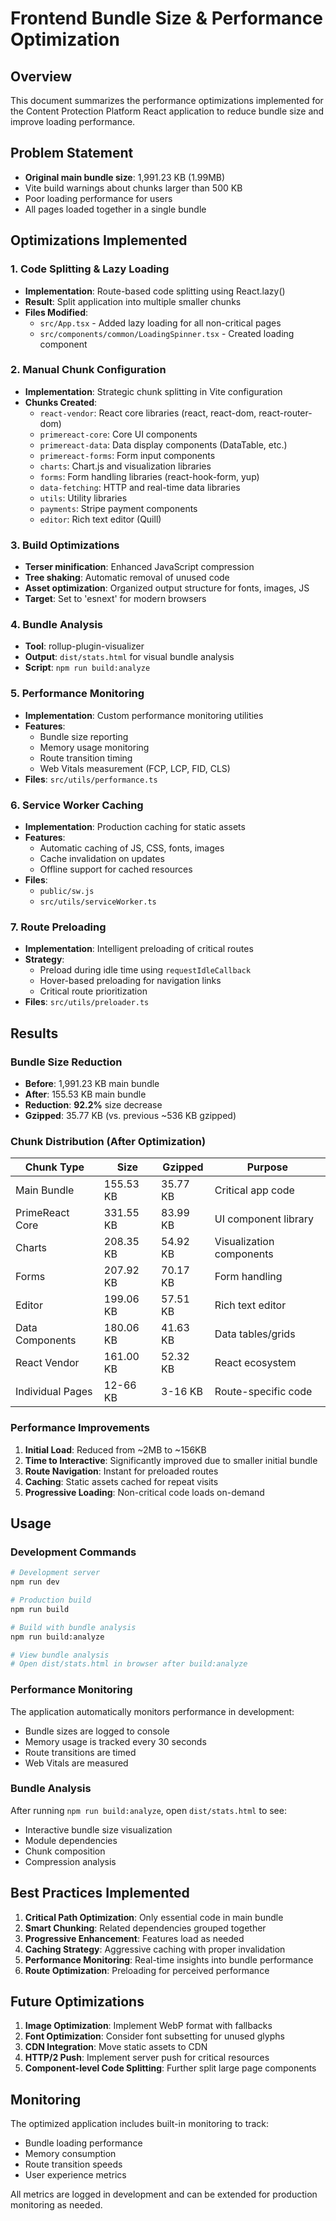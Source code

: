 # Frontend Bundle Size & Performance Optimization

## Overview
This document summarizes the performance optimizations implemented for the Content Protection Platform React application to reduce bundle size and improve loading performance.

## Problem Statement
- **Original main bundle size**: 1,991.23 KB (1.99MB)
- Vite build warnings about chunks larger than 500 KB
- Poor loading performance for users
- All pages loaded together in a single bundle

## Optimizations Implemented

### 1. Code Splitting & Lazy Loading
- **Implementation**: Route-based code splitting using React.lazy()
- **Result**: Split application into multiple smaller chunks
- **Files Modified**:
  - `src/App.tsx` - Added lazy loading for all non-critical pages
  - `src/components/common/LoadingSpinner.tsx` - Created loading component

### 2. Manual Chunk Configuration
- **Implementation**: Strategic chunk splitting in Vite configuration
- **Chunks Created**:
  - `react-vendor`: React core libraries (react, react-dom, react-router-dom)
  - `primereact-core`: Core UI components
  - `primereact-data`: Data display components (DataTable, etc.)
  - `primereact-forms`: Form input components
  - `charts`: Chart.js and visualization libraries
  - `forms`: Form handling libraries (react-hook-form, yup)
  - `data-fetching`: HTTP and real-time data libraries
  - `utils`: Utility libraries
  - `payments`: Stripe payment components
  - `editor`: Rich text editor (Quill)

### 3. Build Optimizations
- **Terser minification**: Enhanced JavaScript compression
- **Tree shaking**: Automatic removal of unused code
- **Asset optimization**: Organized output structure for fonts, images, JS
- **Target**: Set to 'esnext' for modern browsers

### 4. Bundle Analysis
- **Tool**: rollup-plugin-visualizer
- **Output**: `dist/stats.html` for visual bundle analysis
- **Script**: `npm run build:analyze`

### 5. Performance Monitoring
- **Implementation**: Custom performance monitoring utilities
- **Features**:
  - Bundle size reporting
  - Memory usage monitoring
  - Route transition timing
  - Web Vitals measurement (FCP, LCP, FID, CLS)
- **Files**: `src/utils/performance.ts`

### 6. Service Worker Caching
- **Implementation**: Production caching for static assets
- **Features**:
  - Automatic caching of JS, CSS, fonts, images
  - Cache invalidation on updates
  - Offline support for cached resources
- **Files**: 
  - `public/sw.js`
  - `src/utils/serviceWorker.ts`

### 7. Route Preloading
- **Implementation**: Intelligent preloading of critical routes
- **Strategy**:
  - Preload during idle time using `requestIdleCallback`
  - Hover-based preloading for navigation links
  - Critical route prioritization
- **Files**: `src/utils/preloader.ts`

## Results

### Bundle Size Reduction
- **Before**: 1,991.23 KB main bundle
- **After**: 155.53 KB main bundle
- **Reduction**: **92.2%** size decrease
- **Gzipped**: 35.77 KB (vs. previous ~536 KB gzipped)

### Chunk Distribution (After Optimization)
| Chunk Type | Size | Gzipped | Purpose |
|------------|------|---------|---------|
| Main Bundle | 155.53 KB | 35.77 KB | Critical app code |
| PrimeReact Core | 331.55 KB | 83.99 KB | UI component library |
| Charts | 208.35 KB | 54.92 KB | Visualization components |
| Forms | 207.92 KB | 70.17 KB | Form handling |
| Editor | 199.06 KB | 57.51 KB | Rich text editor |
| Data Components | 180.06 KB | 41.63 KB | Data tables/grids |
| React Vendor | 161.00 KB | 52.32 KB | React ecosystem |
| Individual Pages | 12-66 KB | 3-16 KB | Route-specific code |

### Performance Improvements
1. **Initial Load**: Reduced from ~2MB to ~156KB
2. **Time to Interactive**: Significantly improved due to smaller initial bundle
3. **Route Navigation**: Instant for preloaded routes
4. **Caching**: Static assets cached for repeat visits
5. **Progressive Loading**: Non-critical code loads on-demand

## Usage

### Development Commands
```bash
# Development server
npm run dev

# Production build
npm run build

# Build with bundle analysis
npm run build:analyze

# View bundle analysis
# Open dist/stats.html in browser after build:analyze
```

### Performance Monitoring
The application automatically monitors performance in development:
- Bundle sizes are logged to console
- Memory usage is tracked every 30 seconds
- Route transitions are timed
- Web Vitals are measured

### Bundle Analysis
After running `npm run build:analyze`, open `dist/stats.html` to see:
- Interactive bundle size visualization
- Module dependencies
- Chunk composition
- Compression analysis

## Best Practices Implemented

1. **Critical Path Optimization**: Only essential code in main bundle
2. **Smart Chunking**: Related dependencies grouped together
3. **Progressive Enhancement**: Features load as needed
4. **Caching Strategy**: Aggressive caching with proper invalidation
5. **Performance Monitoring**: Real-time insights into bundle performance
6. **Route Optimization**: Preloading for perceived performance

## Future Optimizations

1. **Image Optimization**: Implement WebP format with fallbacks
2. **Font Optimization**: Consider font subsetting for unused glyphs
3. **CDN Integration**: Move static assets to CDN
4. **HTTP/2 Push**: Implement server push for critical resources
5. **Component-level Code Splitting**: Further split large page components

## Monitoring

The optimized application includes built-in monitoring to track:
- Bundle loading performance
- Memory consumption
- Route transition speeds
- User experience metrics

All metrics are logged in development and can be extended for production monitoring as needed.